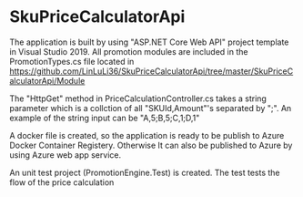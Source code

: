 # SkuPriceCalculatorApi

The application is built by using "ASP.NET Core Web API" project template in Visual Studio 2019.
All promotion modules are included in the PromotionTypes.cs file located in https://github.com/LinLuLi36/SkuPriceCalculatorApi/tree/master/SkuPriceCalculatorApi/Module

The "HttpGet" method in PriceCalculationController.cs takes a string parameter which is a collction of all "SKUId,Amount"'s separated by ";". 
An example of the string input can be "A,5;B,5;C,1;D,1"  

A docker file is created, so the application is ready to be publish to Azure Docker Container Registery. 
Otherwise It can also be published to Azure by using Azure web app service.

An unit test project (PromotionEngine.Test) is created. The test tests the flow of the price calculation 

